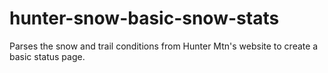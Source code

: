 # hunter-snow-basic-snow-stats

Parses the snow and trail conditions from Hunter Mtn's website to create a basic status page. 

